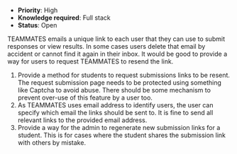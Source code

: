 * **Priority**: High
* **Knowledge required**: Full stack
* **Status**: Open

TEAMMATES emails a unique link to each user that they can use to submit responses or view results. In some cases users delete that email by accident or cannot find it again in their inbox. It would be good to provide a way for users to request TEAMMATES to resend the link.

1. Provide a method for students to request submissions links to be resent. The request submission page needs to be protected using something like Captcha to avoid abuse. There should be some mechanism to prevent over-use of this feature by a user too.
1. As TEAMMATES uses email address to identify users, the user can specify which email the links should be sent to. It is fine to send all relevant links to the provided email address.
1. Provide a way for the admin to regenerate new submission links for a student. This is for cases where the student shares the submission link with others by mistake.